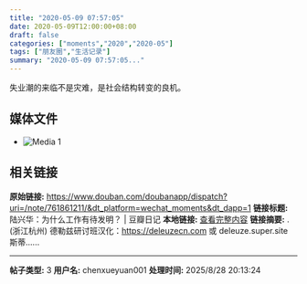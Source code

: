 ```yaml
---
title: "2020-05-09 07:57:05"
date: 2020-05-09T12:00:00+08:00
draft: false
categories: ["moments","2020","2020-05"]
tags: ["朋友圈","生活记录"]
summary: "2020-05-09 07:57:05..."
---
```


失业潮的来临不是灾难，是社会结构转变的良机。

## 媒体文件

- ![Media 1](/Moments/photos/2020-05-09/202005090757050.jpg)

## 相关链接

**原始链接:** https://www.douban.com/doubanapp/dispatch?uri=/note/761861211/&dt_platform=wechat_moments&dt_dapp=1
**链接标题:** 陆兴华：为什么工作有待发明？ | 豆瓣日记
**本地链接:** [查看完整内容](/link_content/2020/05/2020-05-09-2/link_content/)
**链接摘要:** .
        (浙江杭州)
    德勒兹研讨班汉化：https://deleuzecn.com 或 deleuze.super.site 斯蒂......

---

**帖子类型:** 3
**用户名:** chenxueyuan001
**处理时间:** 2025/8/28 20:13:24